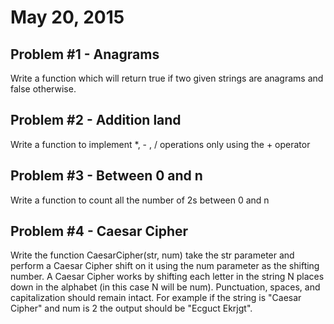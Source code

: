 <h1>May 20, 2015</h1>

<h2>Problem #1 - Anagrams</h2>

<p>Write a function which will return true if two given strings are anagrams and false otherwise.</p>

<h2>Problem #2 - Addition land</h2>

<p>Write a function to implement *, - , / operations only using the + operator</p>

<h2>Problem #3 - Between 0 and n</h2>

<p>Write a function to count all the number of 2s between 0 and n</p>

<h2>Problem #4 - Caesar Cipher</h2>
<p>Write the function CaesarCipher(str, num) take the str parameter and perform a Caesar Cipher shift on it using the num parameter as the shifting number. A Caesar Cipher works by shifting each letter in the string N places down in the alphabet (in this case N will be num). Punctuation, spaces, and capitalization should remain intact. For example if the string is "Caesar Cipher" and num is 2 the output should be "Ecguct Ekrjgt". </p>
